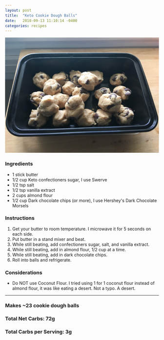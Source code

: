 ```yaml
---
layout: post
title:  "Keto Cookie Dough Balls"
date:   2018-09-13 11:10:14 -0400
categories: recipes
---
```


![Picture](/images/recipes/keto-cookie-dough.jpg)

### Ingredients
* 1 stick butter
* 1/2 cup Keto confectioners sugar, I use Swerve
* 1/2 tsp salt
* 1/2 tsp vanilla extract
* 2 cups almond flour
* 1/2 cup Dark chocolate chips (or more), I use Hershey's Dark Chocolate Morsels

### Instructions
1. Get your butter to room temperature. I microwave it for 5 seconds on each side.
2. Put butter in a stand mixer and beat.
3. While still beating, add confectioners sugar, salt, and vanilla extract.
4. While still beating, add in almond flour, 1/2 cup at a time.
5. While still beating, add in dark chocolate chips.
6. Roll into balls and refrigerate.

### Considerations
* Do NOT use Coconut Flour. I tried using 1 for 1 coconut flour instead of almond flour, it was like eating a desert. Not a typo. A desert.

----

### Makes ~23 cookie dough balls
### Total Net Carbs: 72g
### Total Carbs per Serving: 3g

